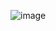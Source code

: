 ![image](https://user-images.githubusercontent.com/94818747/183225810-e3e950d1-6637-4b5a-b2d6-4b76b9b6fc4c.png)
